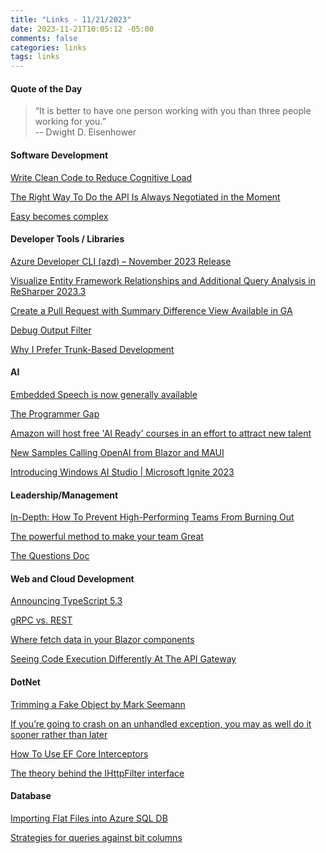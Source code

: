 ```yaml
---
title: "Links - 11/21/2023"
date: 2023-11-21T10:05:12 -05:00
comments: false
categories: links
tags: links
---
```


#### Quote of the Day

<blockquote>“It is better to have one person working with you than three people working for you.”<br>
--  Dwight D. Eisenhower
</blockquote>

#### Software Development

[](https://ronjeffries.com/articles/-y023/python/-9x280/283/)

[Write Clean Code to Reduce Cognitive Load](https://testing.googleblog.com/2023/11/write-clean-code-to-reduce-cognitive.html)

[The Right Way To Do the API Is Always Negotiated in the Moment](https://apievangelist.com/2023/11/18/the-right-way-to-do-the-api-is-always-negotiated-in-the-moment/)

[Easy becomes complex](https://talesfrom.dev/blog/easy-becomes-complex)

#### Developer Tools / Libraries

[Azure Developer CLI (azd) – November 2023 Release](https://devblogs.microsoft.com/azure-sdk/azure-developer-cli-azd-november-2023-release/)

[Visualize Entity Framework Relationships and Additional Query Analysis in ReSharper 2023.3](https://blog.jetbrains.com/dotnet/2023/11/20/visualize-entity-framework-relationships-and-additional-query-analysis-in-resharper-2023-3/)

[Create a Pull Request with Summary Difference View Available in GA](https://devblogs.microsoft.com/visualstudio/create-a-pull-request/)

[Debug Output Filter](https://marketplace.visualstudio.com/items?itemName=GrantDavies.NiahTextFilter2022)

[Why I Prefer Trunk-Based Development](https://koenvangilst.nl/blog/trunkbased-development)

#### AI

[Embedded Speech is now generally available](https://techcommunity.microsoft.com/t5/ai-azure-ai-services-blog/embedded-speech-is-now-generally-available/ba-p/3983047)

[The Programmer Gap](https://blog.lhotka.net/2023/11/19/The-Programmer-Gap)

[Amazon will host free 'AI Ready' courses in an effort to attract new talent](https://www.engadget.com/amazon-will-host-free-ai-ready-courses-in-an-effort-to-attract-new-talent-133851547.html)

[New Samples Calling OpenAI from Blazor and MAUI](http://billreiss.com/2023/11/17/new-samples-calling-openai-from-blazor-and-maui/)

[Introducing Windows AI Studio | Microsoft Ignite 2023](https://www.youtube.com/watch?v=qc9VWbYLzRg)

#### Leadership/Management

[In-Depth: How To Prevent High-Performing Teams From Burning Out](https://medium.com/the-liberators/in-depth-how-to-prevent-high-performing-teams-from-burning-out-409aa9896caa)

[The powerful method to make your team Great](https://zaidesanton.substack.com/p/the-most-powerful-way-to-make-your)

[The Questions Doc](https://thagomizer.com/blog/2021/07/12/the-questions-doc.html)

[](https://getpocket.com/read/3526540081)

#### Web and Cloud Development

[Announcing TypeScript 5.3](https://devblogs.microsoft.com/typescript/announcing-typescript-5-3/)

[gRPC vs. REST](https://blog.postman.com/grpc-vs-rest/)

[Where fetch data in your Blazor components](https://jonhilton.net/blazor-fetch-data/)

[Seeing Code Execution Differently At The API Gateway](https://apievangelist.com/2023/11/17/seeing-code-execution-differently-at-the-api-gateway/)

#### DotNet

[Trimming a Fake Object by Mark Seemann](https://blog.ploeh.dk/2023/11/20/trimming-a-fake-object)

[If you’re going to crash on an unhandled exception, you may as well do it sooner rather than later](https://devblogs.microsoft.com/oldnewthing/20231120-00/?p=109037)

[How To Use EF Core Interceptors](https://www.milanjovanovic.tech/blog/how-to-use-ef-core-interceptors)

[The theory behind the IHttpFilter interface](https://devblogs.microsoft.com/oldnewthing/20231117-00/?p=109028)

#### Database

[Importing Flat Files into Azure SQL DB](https://sqlkitty.com/import-flat-file-azure-sql-db/)

[Strategies for queries against bit columns](https://www.red-gate.com/simple-talk/databases/sql-server/t-sql-programming-sql-server/strategies-for-queries-against-bit-columns/)
